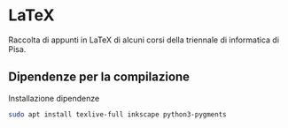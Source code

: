 # LaTeX

Raccolta di appunti in LaTeX di alcuni corsi della
triennale di informatica di Pisa.

## Dipendenze per la compilazione

Installazione dipendenze

```bash
sudo apt install texlive-full inkscape python3-pygments
```

